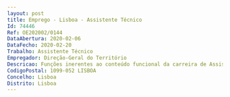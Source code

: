 ```yaml
--- 
layout: post
title: Emprego - Lisboa - Assistente Técnico
Id: 74446
Ref: OE202002/0144
DataAbertura: 2020-02-06
DataFecho: 2020-02-20
Trabalho: Assistente Técnico
Empregador: Direção-Geral do Território
Descricao: Funções inerentes ao conteúdo funcional da carreira de Assistente Técnico, a afetar à Divisão de Acompanhamento da Execução Orçamental e de Projetos da Direção de Serviços de Planeamento, Relações Institucionais, Comunicação e Apoio da Direção Geral do Território.
CodigoPostal: 1099-052 LISBOA
Concelho: Lisboa
Distrito: Lisboa
--- 
```

